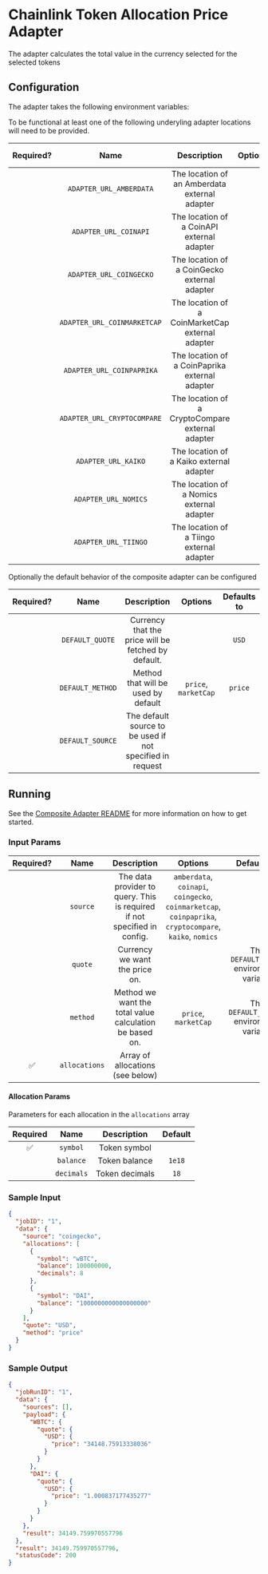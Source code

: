 # Chainlink Token Allocation Price Adapter

The adapter calculates the total value in the currency selected for the selected tokens

## Configuration

The adapter takes the following environment variables:

To be functional at least one of the following underyling adapter locations will need to be provided.

| Required? |            Name             |                   Description                    | Options | Defaults to |
| :-------: | :-------------------------: | :----------------------------------------------: | :-----: | :---------: |
|           |   `ADAPTER_URL_AMBERDATA`   |  The location of an Amberdata external adapter   |         |             |
|           |    `ADAPTER_URL_COINAPI`    |    The location of a CoinAPI external adapter    |         |             |
|           |   `ADAPTER_URL_COINGECKO`   |   The location of a CoinGecko external adapter   |         |             |
|           | `ADAPTER_URL_COINMARKETCAP` | The location of a CoinMarketCap external adapter |         |             |
|           |  `ADAPTER_URL_COINPAPRIKA`  |  The location of a CoinPaprika external adapter  |         |             |
|           | `ADAPTER_URL_CRYPTOCOMPARE` | The location of a CryptoCompare external adapter |         |             |
|           |     `ADAPTER_URL_KAIKO`     |     The location of a Kaiko external adapter     |         |             |
|           |    `ADAPTER_URL_NOMICS`     |    The location of a Nomics external adapter     |         |             |
|           |    `ADAPTER_URL_TIINGO`     |    The location of a Tiingo external adapter     |         |             |

Optionally the default behavior of the composite adapter can be configured

| Required? |       Name       |                        Description                        |       Options        | Defaults to |
| :-------: | :--------------: | :-------------------------------------------------------: | :------------------: | :---------: |
|           | `DEFAULT_QUOTE`  |    Currency that the price will be fetched by default.    |                      |    `USD`    |
|           | `DEFAULT_METHOD` |            Method that will be used by default            | `price`, `marketCap` |   `price`   |
|           | `DEFAULT_SOURCE` | The default source to be used if not specified in request |                      |             |

## Running

See the [Composite Adapter README](../README.md) for more information on how to get started.

### Input Params

| Required? |     Name      |                               Description                                |                                                 Options                                                 |                Defaults to                |
| :-------: | :-----------: | :----------------------------------------------------------------------: | :-----------------------------------------------------------------------------------------------------: | :---------------------------------------: |
|           |   `source`    | The data provider to query. This is required if not specified in config. | `amberdata`, `coinapi`, `coingecko`, `coinmarketcap`, `coinpaprika`, `cryptocompare`, `kaiko`, `nomics` |                                           |
|           |    `quote`    |                      Currency we want the price on.                      |                                                                                                         | The `DEFAULT_QUOTE` environment variable  |
|           |   `method`    |         Method we want the total value calculation be based on.          |                                          `price`, `marketCap`                                           | The `DEFAULT_METHOD` environment variable |
|    ✅     | `allocations` |                     Array of allocations (see below)                     |                                                                                                         |

#### Allocation Params

Parameters for each allocation in the `allocations` array

| Required |    Name    |  Description   | Default |
| :------: | :--------: | :------------: | :-----: |
|    ✅    |  `symbol`  |  Token symbol  |         |
|          | `balance`  | Token balance  | `1e18`  |
|          | `decimals` | Token decimals |  `18`   |

### Sample Input

```json
{
  "jobID": "1",
  "data": {
    "source": "coingecko",
    "allocations": [
      {
        "symbol": "wBTC",
        "balance": 100000000,
        "decimals": 8
      },
      {
        "symbol": "DAI",
        "balance": "1000000000000000000"
      }
    ],
    "quote": "USD",
    "method": "price"
  }
}
```

### Sample Output

```json
{
  "jobRunID": "1",
  "data": {
    "sources": [],
    "payload": {
      "WBTC": {
        "quote": {
          "USD": {
            "price": "34148.75913338036"
          }
        }
      },
      "DAI": {
        "quote": {
          "USD": {
            "price": "1.000837177435277"
          }
        }
      }
    },
    "result": 34149.759970557796
  },
  "result": 34149.759970557796,
  "statusCode": 200
}
```
